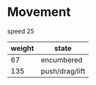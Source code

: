 # Movement

speed 25

<!--
STR*15*MOD
tiny = 0.5
large = 2
huge = 4
gargantuan = 8
-->

| weight | state          |
| ------ | -------------- |
| 67     | encumbered     |
| 135    | push/drag/lift |
